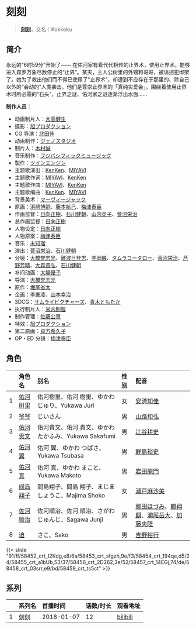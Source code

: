 # 刻刻


> <u>**[刻刻](https://bgm.tv/subject/228026)**</u>，又名：Kokkoku

## 简介

永远的“6时59分”开始了——
在佑河家有着代代相传的止界术，使用止界术，能够进入森罗万象尽数停止的“止界”。某天，主人公树里的外甥和哥哥，被诱拐犯绑架了。她为了救出他们而不得已使用了“止界术”，却遭到不应存在于那里的、除自己以外的“会动的”人类袭击。他们是尊崇止界术的「真纯实爱会」。围绕着使用止界术时所必需的“石头”，止界之谜、佑河家之谜逐渐浮出水面……

**制作人员：**
- 动画制片人：[大高健生](https://bgm.tv/person/51172)
- 摄影：[旭プロダクション](https://bgm.tv/person/6065)
- CG 导演：[北田伸](https://bgm.tv/person/28518)
- 动画制作：[ジェノスタジオ](https://bgm.tv/person/20251)
- 制片人：[木村誠](https://bgm.tv/person/15662)
- 音乐制作：[フジパシフィックミュージック](https://bgm.tv/person/363)
- 製作：[ツインエンジン](https://bgm.tv/person/29870)
- 主题歌演出：[KenKen](https://bgm.tv/person/25138)、[MIYAVI](https://bgm.tv/person/35791)
- 主题歌作词：[MIYAVI](https://bgm.tv/person/35791)、[KenKen](https://bgm.tv/person/25138)
- 主题歌作曲：[MIYAVI](https://bgm.tv/person/35791)、[KenKen](https://bgm.tv/person/25138)
- 主题歌编曲：[KenKen](https://bgm.tv/person/25138)、[MIYAVI](https://bgm.tv/person/35791)
- 背景美术：[マーヴィージャック](https://bgm.tv/person/19130)
- 原画：[浜崎博嗣](https://bgm.tv/person/1208)、[藤本航己](https://bgm.tv/person/36471)、[梅津泰臣](https://bgm.tv/person/1354)
- 作画监督：[日向正樹](https://bgm.tv/person/19948)、[石川健朝](https://bgm.tv/person/14543)、[山内英子](https://bgm.tv/person/11358)、[菅沼栄治](https://bgm.tv/person/948)
- 总作画监督：[日向正樹](https://bgm.tv/person/19948)
- 人物设定：[日向正樹](https://bgm.tv/person/19948)
- 人物原案：[梅津泰臣](https://bgm.tv/person/1354)
- 音乐：[未知瑠](https://bgm.tv/person/20118)
- 演出：[菅沼栄治](https://bgm.tv/person/948)、[石川健朝](https://bgm.tv/person/14543)
- 分镜：[大橋誉志光](https://bgm.tv/person/382)、[難波日登志](https://bgm.tv/person/942)、[寺岡巌](https://bgm.tv/person/11592)、[タムラコータロー](https://bgm.tv/person/11563)、[菅沼栄治](https://bgm.tv/person/948)、[芦野芳晴](https://bgm.tv/person/1732)、[大森貴弘](https://bgm.tv/person/654)、[石川健朝](https://bgm.tv/person/14543)
- 补间动画：[大場優子](https://bgm.tv/person/42999)
- 导演：[大橋誉志光](https://bgm.tv/person/382)
- 原作：[堀尾省太](https://bgm.tv/person/8510)
- 企画：[李豪凌](https://bgm.tv/person/14392)、[山本幸治](https://bgm.tv/person/24336)
- 3DCG：[サムライピクチャーズ](https://bgm.tv/person/51053)、[青木ともたか](https://bgm.tv/person/56736)
- 执行制片人：[米内則智](https://bgm.tv/person/36781)
- 制作管理：[佐藤公章](https://bgm.tv/person/58900)
- 特效：[旭プロダクション](https://bgm.tv/person/6065)
- 第二原画：[貞方希久子](https://bgm.tv/person/3623)
- OP・ED 分镜：[梅津泰臣](https://bgm.tv/person/1354)

## 角色

|     |   角色名   |   别名  | 性别 |  配音  |
|:--- |:------  |:----      |:---  |:--   |
| 1 | [佑河树里](https://bgm.tv/character/58452) | 佑河樹里、佑河 樹里、ゆかわ じゅり、Yukawa Juri | 女 | [安済知佳](https://bgm.tv/person/11485) |
| 2 | [爷爷](https://bgm.tv/character/58453) | じいさん | 男 | [山路和弘](https://bgm.tv/person/5503) |
| 3 | [佑河贵文](https://bgm.tv/character/58454) | 佑河貴文、佑河 貴文、ゆかわ たかふみ、Yukawa Sakafumi | 男 | [辻谷耕史](https://bgm.tv/person/1327) |
| 4 | [佑河翼](https://bgm.tv/character/58455) | 佑河 翼、ゆかわ つばさ、Yukawa Tsubasa | 男 | [野島裕史](https://bgm.tv/person/3878) |
| 5 | [佑河真](https://bgm.tv/character/58456) | 佑河 真、ゆかわ まこと、Yukawa Makoto | 男 | [岩田龍門](https://bgm.tv/person/31009) |
| 6 | [间岛翔子](https://bgm.tv/character/58457) | 間島翔子、間島 翔子、まじま しょうこ、Majima Shoko | 女 | [瀬戸麻沙美](https://bgm.tv/person/5766) |
| 7 | [佐河顺治](https://bgm.tv/character/58458) | 佐河順治、佐河 順治、さがわ じゅんじ、Sagawa Junji | 男 | [郷田ほづみ](https://bgm.tv/person/1555)、[鶴翔麒](https://bgm.tv/person/24262)、[浦尾岳大](https://bgm.tv/person/24752)、[加藤央睦](https://bgm.tv/person/32271) |
| 8 | [迫](https://bgm.tv/character/58459) | さこ、Sako | 男 | [吉野裕行](https://bgm.tv/person/3955) |

{{< slide "91/ff/58452_crt_I2Kdg,e8/6a/58453_crt_sfgzh,9e/f3/58454_crt_194qe,d5/24/58455_crt_a1bUb,53/37/58456_crt_2D262,3e/52/58457_crt_14EGj,74/de/58458_crt_03srr,e9/bd/58459_crt_ts5ct" >}}

## 系列

|     |   系列名   |   首播时间  | 话数/时长  | 观看地址 |
|:---  |:------    |:----      |:---       |:---  |
| 1 |[刻刻](https://bgm.tv/subject/228026)| 2018-01-07 | 12 | [bilibili](https://www.bilibili.com/bangumi/play/ep173167)  |



